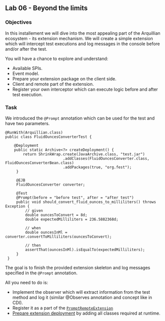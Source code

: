 ## Lab 06 - Beyond the limits

### Objectives

In this installement we will dive into the most appealing part of the Arquillian ecosystem - its extension mechanism. 
We will create a simple extension which will intercept test executions and log messages in the console before and/or after the test.

You will have a chance to explore and understand:
* Available SPIs.
* Event model.
* Prepare your extension package on the client side.
* Client and remote part of the extension.
* Register your own interceptor which can execute logic before and after test execution.

### Task

We introduced the `@Prompt` annotation which can be used for the test and have two parameters.

    @RunWith(Arquillian.class)   
    public class FluidOuncesConverterTest {

        @Deployment
        public static Archive<?> createDeployment() {
            return ShrinkWrap.create(JavaArchive.class, "test.jar")
	                          .addClasses(FluidOuncesConverter.class, FluidOuncesConverterBean.class)
	                          .addPackages(true, "org.fest");
	     }

	     @EJB
	     FluidOuncesConverter converter;

	     @Test
	     @Prompt(before = "before test", after = "after test")
	     public void should_convert_fluid_ounces_to_milliliters() throws Exception {
	         // given
	         double ouncesToConvert = 8d;
	         double expectedMilliliters = 236.5882368d;
 
 	         // when
 	         double ouncesInMl = converter.convertToMilliliters(ouncesToConvert);

	         // then
	         assertThat(ouncesInMl).isEqualTo(expectedMilliliters);
	     }
	 }

The goal is to finish the provided extension skeleton and log messages specified in the `@Prompt` annotation. 

All you need to do is:
* Implement the observer which will extract information from the test method and log it (similar @Observes annotation and concept like in CDI).
* Register it as a part of the [`PromptRemoteExtension`](https://github.com/ctpconsulting/chopen-workshop-arquillian/blob/master/lab06/src/main/java/ch/open/arquillian/lab06/container/PromptRemoteExtension.java)
* [Prepare extension deployment](https://github.com/ctpconsulting/chopen-workshop-arquillian/blob/master/lab06/src/main/java/ch/open/arquillian/lab06/client/PromptExtensionArchiveCreator.java) by adding all classes required at runtime.
